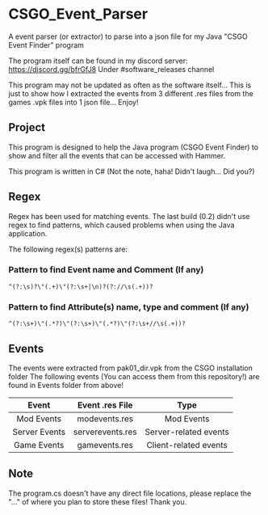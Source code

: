 # CSGO_Event_Parser
A event parser (or extractor) to parse into a json file for my Java "CSGO Event Finder" program

The program itself can be found in my discord server:
https://discord.gg/bfrGfJ8
Under #software_releases channel

This program may not be updated as often as the software itself... This is just to show how I extracted the events from 3 different .res files from the games .vpk files into 1 json file... Enjoy!

## Project
This program is designed to help the Java program (CSGO Event Finder) to show and filter all the events that can be accessed with Hammer.

This program is written in C# (Not the note, haha! Didn't laugh... Did you?)

## Regex
Regex has been used for matching events.
The last build (0.2) didn't use regex to find patterns, which caused problems when using the Java application.

The following regex(s) patterns are:
### Pattern to find Event name and Comment (If any)
```
^(?:\s)?\"(.+)\"(?:\s+|\n)?(?://\s(.+))?
```
### Pattern to find Attribute(s) name, type and comment (If any)
```
^(?:\s+)\"(.*?)\"(?:\s+)\"(.*?)\"(?:\s+//\s(.+))?
```
## Events
The events were extracted from pak01_dir.vpk from the CSGO installation folder
The following events (You can access them from this repository!) are found in Events folder from above!

| Event          | Event .res File   | Type                  |
|:--------------:| :---------------: | :-------------------: |
| Mod Events     | modevents.res     | Mod Events            |
| Server Events  | serverevents.res  | Server-related events |
| Game Events    | gamevents.res     | Client-related events |

## Note
The program.cs doesn't have any direct file locations, please replace the "..." of where you plan to store these files! Thank you.

